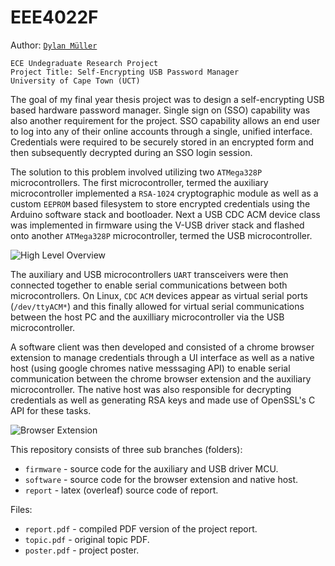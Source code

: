 # EEE4022F

Author: [`Dylan Müller`](https://www.linkedin.com/in/dylanmuller/)

```
ECE Undegraduate Research Project
Project Title: Self-Encrypting USB Password Manager
University of Cape Town (UCT)
```

The goal of my final year thesis project was to design a self-encrypting USB based hardware password manager. Single sign on (SSO) capability was also another requirement for the project. SSO capability allows an end user to log into any of their online accounts through a single, unified interface. Credentials were required to be securely stored in an encrypted form and then subsequently decrypted during an SSO login session. 

The solution to this problem involved utilizing two `ATMega328P` microcontrollers. The first microcontroller, termed the auxiliary microcontroller implemented a `RSA-1024` cryptographic module as well as a custom `EEPROM` based filesystem to store encrypted credentials using the Arduino software stack and bootloader. Next a USB CDC ACM device class was implemented in firmware using the V-USB driver stack and flashed onto another `ATMega328P` microcontroller, termed the USB microcontroller. 

![High Level Overview](https://raw.githubusercontent.com/lunarjournal/research/main/images/HL.png)

The auxiliary and USB microcontrollers `UART` transceivers were then connected together to enable serial communications between both microcontrollers. On Linux, `CDC` `ACM` devices appear as virtual serial ports (`/dev/ttyACM*`) and this finally allowed for virtual serial communications between the host PC and the auxilliary microcontroller via the USB microcontroller.

A software client was then developed and consisted of a chrome browser extension to manage credentials through a UI interface as well as a native host (using google chromes native messsaging API) to enable serial communication between the chrome browser extension and the auxiliary microcontroller. The native host was also responsible for decrypting credentials as well as generating RSA keys and made use of OpenSSL's C API for these tasks. 

![Browser Extension](https://raw.githubusercontent.com/lunarjournal/research/main/images/DE.png)

This repository consists of three sub branches (folders):
* `firmware` - source code for the auxiliary and USB driver MCU.
* `software` - source code for the browser extension and native host.
* `report` - latex (overleaf) source code of report.

Files:
<br/>
* `report.pdf` - compiled PDF version of the project report.</br>
* `topic.pdf` - original topic PDF.</br>
* `poster.pdf` - project poster.</br>
